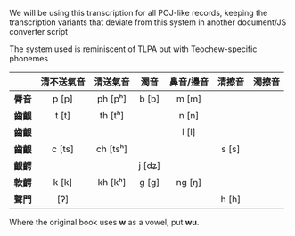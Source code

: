 We will be using this transcription for all POJ-like records, keeping the transcription variants that deviate from this system in another document/JS converter script


The system used is reminiscent of TLPA but with Teochew-specific phonemes

|          |  清不送氣音  |    清送氣音    |    濁音     |  鼻音/邊音  |   清擦音    |     濁擦音      |
| :------: | :----------: | :------------: | :---------: | :---------: | :---------: |   :---------:   |
| **脣音** |  p \[p\]  |  ph \[pʰ\]  | b \[b\]  | m \[m\]  |
| **齒齦** |  t \[t\]  |  th \[tʰ\]  |  | n \[n\]   |             |                 |
| **齒齦** |              |                |             | l \[l\]   |             |                 |
| **齒齦** | c \[ts\] | ch \[tsʰ\] |             |             | s \[s\]  |
| **齦齶** |  | | j \[dʑ\] |
| **軟齶** |  k \[k\]  |  kh \[kʰ\]  | g \[ɡ\]  | ng \[ŋ\] |             |                 |
| **聲門** |   \[ʔ\]   |                |             |             | h \[h\]  |

Where the original book uses **w** as a vowel, put **wu**.
